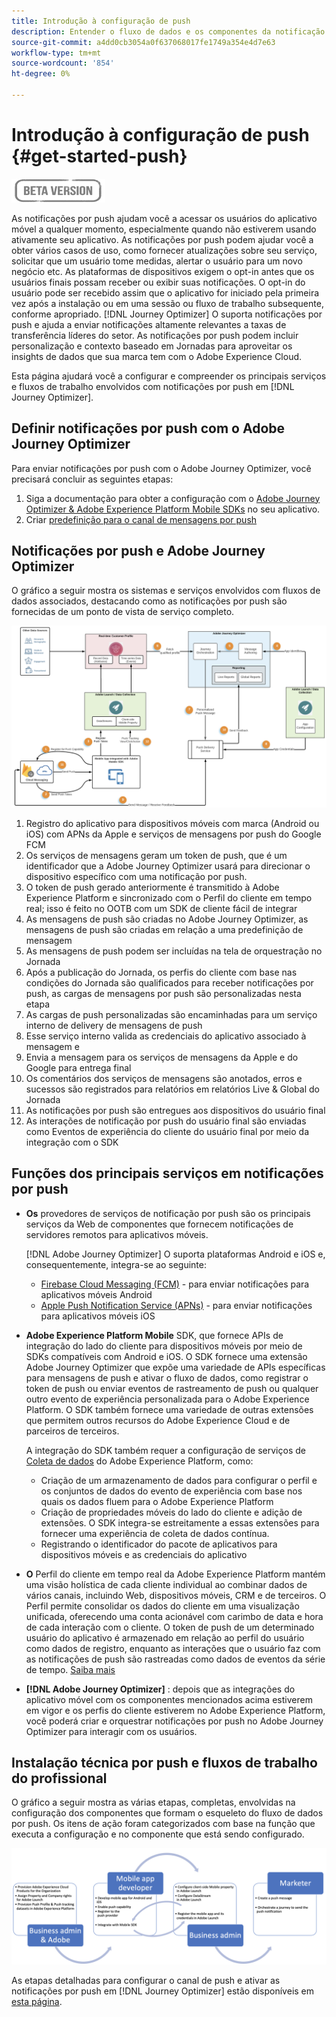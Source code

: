 ```yaml
---
title: Introdução à configuração de push
description: Entender o fluxo de dados e os componentes da notificação por push
source-git-commit: a4dd0cb3054a0f637068017fe1749a354e4d7e63
workflow-type: tm+mt
source-wordcount: '854'
ht-degree: 0%

---
```


# Introdução à configuração de push {#get-started-push}

![](assets/do-not-localize/badge.png)

As notificações por push ajudam você a acessar os usuários do aplicativo móvel a qualquer momento, especialmente quando não estiverem usando ativamente seu aplicativo. As notificações por push podem ajudar você a obter vários casos de uso, como fornecer atualizações sobre seu serviço, solicitar que um usuário tome medidas, alertar o usuário para um novo negócio etc. As plataformas de dispositivos exigem o opt-in antes que os usuários finais possam receber ou exibir suas notificações. O opt-in do usuário pode ser recebido assim que o aplicativo for iniciado pela primeira vez após a instalação ou em uma sessão ou fluxo de trabalho subsequente, conforme apropriado. [!DNL Journey Optimizer] O suporta notificações por push e ajuda a enviar notificações altamente relevantes a taxas de transferência líderes do setor. As notificações por push podem incluir personalização e contexto baseado em Jornadas para aproveitar os insights de dados que sua marca tem com o Adobe Experience Cloud.

Esta página ajudará você a configurar e compreender os principais serviços e fluxos de trabalho envolvidos com notificações por push em [!DNL Journey Optimizer].

## Definir notificações por push com o Adobe Journey Optimizer

Para enviar notificações por push com o Adobe Journey Optimizer, você precisará concluir as seguintes etapas:

1. Siga a documentação para obter a configuração com o [Adobe Journey Optimizer &amp; Adobe Experience Platform Mobile SDKs](https://aep-sdks.gitbook.io/docs/beta/adobe-journey-optimizer) no seu aplicativo.
1. Criar [predefinição para o canal de mensagens por push](configuration/message-presets.md)

## Notificações por push e Adobe Journey Optimizer

O gráfico a seguir mostra os sistemas e serviços envolvidos com fluxos de dados associados, destacando como as notificações por push são fornecidas de um ponto de vista de serviço completo.

![](assets/push-flow.png)

1. Registro do aplicativo para dispositivos móveis com marca (Android ou iOS) com APNs da Apple e serviços de mensagens por push do Google FCM
1. Os serviços de mensagens geram um token de push, que é um identificador que a Adobe Journey Optimizer usará para direcionar o dispositivo específico com uma notificação por push.
1. O token de push gerado anteriormente é transmitido à Adobe Experience Platform e sincronizado com o Perfil do cliente em tempo real; isso é feito no OOTB com um SDK de cliente fácil de integrar
1. As mensagens de push são criadas no Adobe Journey Optimizer, as mensagens de push são criadas em relação a uma predefinição de mensagem
1. As mensagens de push podem ser incluídas na tela de orquestração no Jornada
1. Após a publicação do Jornada, os perfis do cliente com base nas condições do Jornada são qualificados para receber notificações por push, as cargas de mensagens por push são personalizadas nesta etapa
1. As cargas de push personalizadas são encaminhadas para um serviço interno de delivery de mensagens de push
1. Esse serviço interno valida as credenciais do aplicativo associado à mensagem e
1. Envia a mensagem para os serviços de mensagens da Apple e do Google para entrega final
1. Os comentários dos serviços de mensagens são anotados, erros e sucessos são registrados para relatórios em relatórios Live &amp; Global do Jornada
1. As notificações por push são entregues aos dispositivos do usuário final
1. As interações de notificação por push do usuário final são enviadas como Eventos de experiência do cliente do usuário final por meio da integração com o SDK

## Funções dos principais serviços em notificações por push

* **Os** provedores de serviços de notificação por push são os principais serviços da Web de componentes que fornecem notificações de servidores remotos para aplicativos móveis.

   [!DNL Adobe Journey Optimizer]  O suporta plataformas Android e iOS e, consequentemente, integra-se ao seguinte:
   * [Firebase Cloud Messaging (FCM)](https://firebase.google.com/docs/cloud-messaging)  - para enviar notificações para aplicativos móveis Android
   * [Apple Push Notification Service (APNs)](https://developer.apple.com/library/archive/documentation/NetworkingInternet/Conceptual/RemoteNotificationsPG/APNSOverview.html)  - para enviar notificações para aplicativos móveis iOS

* **Adobe Experience Platform Mobile** SDK, que fornece APIs de integração do lado do cliente para dispositivos móveis por meio de SDKs compatíveis com Android e iOS. O SDK fornece uma extensão Adobe Journey Optimizer que expõe uma variedade de APIs específicas para mensagens de push e ativar o fluxo de dados, como registrar o token de push ou enviar eventos de rastreamento de push ou qualquer outro evento de experiência personalizada para o Adobe Experience Platform. O SDK também fornece uma variedade de outras extensões que permitem outros recursos do Adobe Experience Cloud e de parceiros de terceiros.

   A integração do SDK também requer a configuração de serviços de [Coleta de dados](https://experienceleague.adobe.com/docs/launch/using/home.html) do Adobe Experience Platform, como:

   * Criação de um armazenamento de dados para configurar o perfil e os conjuntos de dados do evento de experiência com base nos quais os dados fluem para o Adobe Experience Platform
   * Criação de propriedades móveis do lado do cliente e adição de extensões. O SDK integra-se estreitamente a essas extensões para fornecer uma experiência de coleta de dados contínua.
   * Registrando o identificador do pacote de aplicativos para dispositivos móveis e as credenciais do aplicativo

* **O**
Perfil do cliente em tempo real da Adobe Experience Platform mantém uma visão holística de cada cliente individual ao combinar dados de vários canais, incluindo Web, dispositivos móveis, CRM e de terceiros. O Perfil permite consolidar os dados do cliente em uma visualização unificada, oferecendo uma conta acionável com carimbo de data e hora de cada interação com o cliente. O token de push de um determinado usuário do aplicativo é armazenado em relação ao perfil do usuário como dados de registro, enquanto as interações que o usuário faz com as notificações de push são rastreadas como dados de eventos da série de tempo. [Saiba mais](https://experienceleague.adobe.com/docs/experience-platform/profile/home.html)

* **[!DNL Adobe Journey Optimizer]** : depois que as integrações do aplicativo móvel com os componentes mencionados acima estiverem em vigor e os perfis do cliente estiverem no Adobe Experience Platform, você poderá criar e orquestrar notificações por push no Adobe Journey Optimizer para interagir com os usuários.

## Instalação técnica por push e fluxos de trabalho do profissional

O gráfico a seguir mostra as várias etapas, completas, envolvidas na configuração dos componentes que formam o esqueleto do fluxo de dados por push. Os itens de ação foram categorizados com base na função que executa a configuração e no componente que está sendo configurado.

![](assets/user-flow.png)


As etapas detalhadas para configurar o canal de push e ativar as notificações por push em [!DNL Journey Optimizer] estão disponíveis em [esta página](push-configuration.md).
